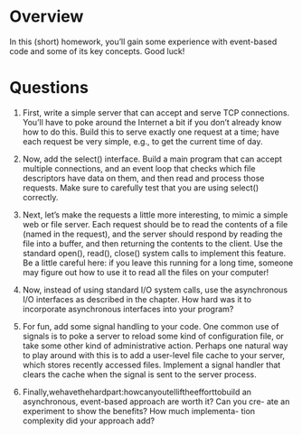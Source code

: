 # Overview
In this (short) homework, you’ll gain some experience with event-based code and some of its key concepts. Good luck!

# Questions

1. First, write a simple server that can accept and serve TCP connections. You’ll have to poke around the Internet a bit if you don’t already know how to do this. Build this to serve exactly one request at a time; have each request be very simple, e.g., to get the current time of day.

2. Now, add the select() interface. Build a main program that can accept multiple connections, and an event loop that checks which file descriptors have data on them, and then read and process those requests. Make sure to carefully test that you are using select() correctly.

3. Next, let’s make the requests a little more interesting, to mimic a simple web or file server. Each request should be to read the contents of a file (named in the request), and the server should respond by reading the file into a buffer, and then returning the contents to the client. Use the standard open(), read(), close() system calls to implement this feature. Be a little careful here: if you leave this running for a long time, someone may figure out how to use it to read all the files on your computer!

4. Now, instead of using standard I/O system calls, use the asynchronous I/O interfaces as described in the chapter. How hard was it to incorporate asynchronous interfaces into your program?

5. For fun, add some signal handling to your code. One common use of signals is to poke a server to reload some kind of configuration file, or take some other kind of administrative action. Perhaps one natural way to play around with this is to add a user-level file cache to your server, which stores recently accessed files. Implement a signal handler that clears the cache when the signal is sent to the server process.
6. Finally,wehavethehardpart:howcanyoutelliftheefforttobuild an asynchronous, event-based approach are worth it? Can you cre- ate an experiment to show the benefits? How much implementa- tion complexity did your approach add?